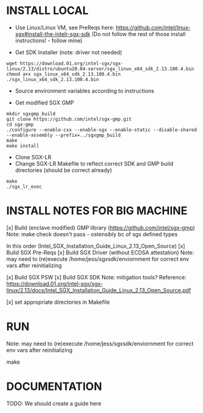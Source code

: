 # INSTALL LOCAL

- Use Linux/Linux VM, see PreReqs here:
  https://github.com/intel/linux-sgx#install-the-intelr-sgx-sdk (Do not follow
the rest of those install instructions! - follow mine)
	
- Get SDK Installer (note: driver not needed)
```
wget https://download.01.org/intel-sgx/sgx-linux/2.13/distro/ubuntu20.04-server/sgx_linux_x64_sdk_2.13.100.4.bin
chmod a+x sgx_linux_x64_sdk_2.13.100.4.bin
./sgx_linux_x64_sdk_2.13.100.4.bin

```

- Source environment variables according to instructions

- Get modified SGX GMP
```
mkdir sgxgmp_build
git clone https://github.com/intel/sgx-gmp.git
cd sgx-gmp
./configure --enable-cxx --enable-sgx --enable-static --disable-shared --enable-assembly --prefix=../sgxgmp_build
make
make install
```

- Clone SGX-LR
- Change SGX-LR Makefile to reflect correct SDK and GMP build directories (should be correct already)

```
make
./sgx_lr_exec
```









# INSTALL NOTES FOR BIG MACHINE

[x] Build (enclave modified) GMP library (https://github.com/intel/sgx-gmp)
Note: make check doesn't pass - ostensibly bc of sgx defined types

In this order (Intel_SGX_Installation_Guide_Linux_2.13_Open_Source)
[x] Build SGX Pre-Reqs
[x] Build SGX Driver (without ECDSA attestation)
Note: may need to (re)execute /home/jess/sgxsdk/enviornment for correct env vars after reinitializing

[x] Build SGX PSW
[x] Build SGX SDK 
Note: mitigation tools?
Reference: https://download.01.org/intel-sgx/sgx-linux/2.13/docs/Intel_SGX_Installation_Guide_Linux_2.13_Open_Source.pdf

[x] set appropriate directories in Makefile


# RUN

Note: may need to (re)execute /home/jess/sgxsdk/enviornment for correct env vars after reinitializing

make


# DOCUMENTATION

TODO: We should create a guide here
